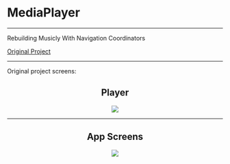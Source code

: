 # MediaPlayer

---

Rebuilding Musicly With Navigation Coordinators

[Original Project](https://github.com/chriswebb09/Musicly)

---

Original project screens:

<h2 align="center">Player</h2>
<p align="center">
<img src="https://github.com/chriswebb09/Musicly/blob/master/Assets/player-screenshot-2.png?raw=true">
</p>

---


<h2 align="center">App Screens</h2>
<p align="center">
<img src="https://github.com/chriswebb09/Musicly/blob/master/Assets/musicly.gif">
</p>
